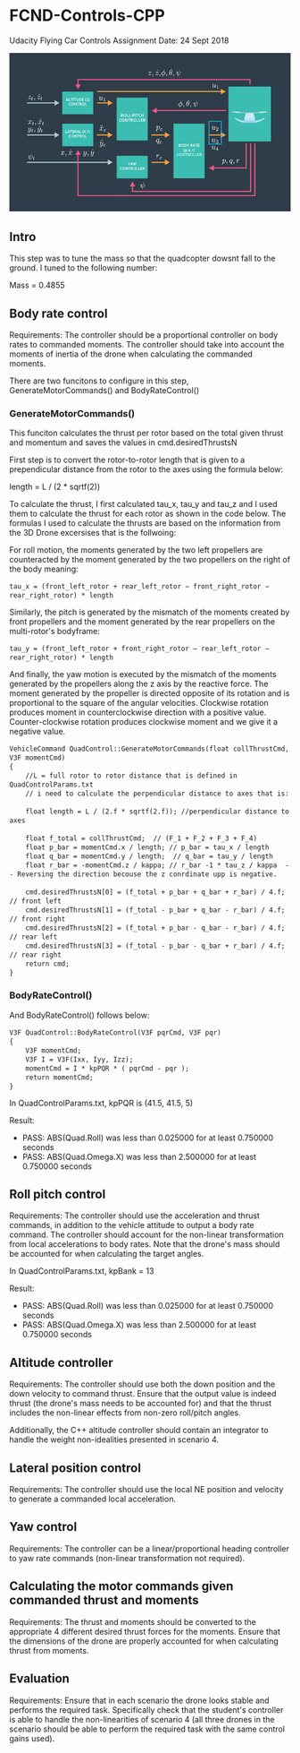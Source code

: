 # FCND-Controls-CPP
Udacity Flying Car Controls Assignment 
Date: 24 Sept 2018



![alt text](/pics/controllers_overview.png "controllers")


## Intro

This step was to tune the mass so that the quadcopter dowsnt fall to the ground. I tuned to the following number:

Mass = 0.4855



## Body rate control

Requirements: The controller should be a proportional controller on body rates to commanded moments. The controller should take into account the moments of inertia of the drone when calculating the commanded moments.

There are two funcitons to configure in this step, GenerateMotorCommands() and BodyRateControl()

### GenerateMotorCommands()

This funciton calculates the thrust per rotor based on the total given thrust and momentum and saves the values in cmd.desiredThrustsN

First step is to convert the rotor-to-rotor length that is given to a prependicular distance from the rotor to the axes using the formula below: 

length = L / (2 * sqrtf(2))

To calculate the thrust, I first calculated tau_x, tau_y and tau_z and I used them to calculate the thrust for each rotor as shown in the code below. The formulas I used to calculate the thrusts are based on the information from the 3D Drone excersises that is the follwoing: 

For roll motion, the moments generated by the two left propellers are counteracted by the moment generated by the two propellers on the right of the body meaning: 
    
    tau_x = (front_left_rotor + rear_left_rotor − front_right_rotor − rear_right_rotor) * length

Similarly, the pitch is generated by the mismatch of the moments created by front propellers and the moment generated by the rear propellers on the multi-rotor's bodyframe:

    tau_y = (front_left_rotor + front_right_rotor − rear_left_rotor − rear_right_rotor) * length


And finally, the yaw motion is executed by the mismatch of the moments generated by the propellers along the z axis by the reactive force. The moment generated by the propeller is directed opposite of its rotation and is proportional to the square of the angular velocities. Clockwise rotation produces moment in counterclockwise direction with a positive value. Counter-clockwise rotation produces clockwise moment and we give it a negative value. 

  
    VehicleCommand QuadControl::GenerateMotorCommands(float collThrustCmd, V3F momentCmd)
    {
        //L = full rotor to rotor distance that is defined in QuadControlParams.txt
        // i need to calculate the perpendicular distance to axes that is:
    
        float length = L / (2.f * sqrtf(2.f)); //perpendicular distance to axes
    
        float f_total = collThrustCmd;  // (F_1 + F_2 + F_3 + F_4)
        float p_bar = momentCmd.x / length; // p_bar = tau_x / length
        float q_bar = momentCmd.y / length;  // q_bar = tau_y / length
        float r_bar = -momentCmd.z / kappa; // r_bar -1 * tau_z / kappa  -- Reversing the direction becouse the z conrdinate upp is negative. 
    
        cmd.desiredThrustsN[0] = (f_total + p_bar + q_bar + r_bar) / 4.f; // front left
        cmd.desiredThrustsN[1] = (f_total - p_bar + q_bar - r_bar) / 4.f; // front right
        cmd.desiredThrustsN[2] = (f_total + p_bar - q_bar - r_bar) / 4.f; // rear left
        cmd.desiredThrustsN[3] = (f_total - p_bar - q_bar + r_bar) / 4.f; // rear right
        return cmd;
    }


### BodyRateControl()

And BodyRateControl() follows below:


    V3F QuadControl::BodyRateControl(V3F pqrCmd, V3F pqr)
    {
        V3F momentCmd;
        V3F I = V3F(Ixx, Iyy, Izz);
        momentCmd = I * kpPQR * ( pqrCmd - pqr );
        return momentCmd;
    }


In QuadControlParams.txt, kpPQR is (41.5, 41.5, 5)

Result:

- PASS: ABS(Quad.Roll) was less than 0.025000 for at least 0.750000 seconds
- PASS: ABS(Quad.Omega.X) was less than 2.500000 for at least 0.750000 seconds




## Roll pitch control

Requirements: The controller should use the acceleration and thrust commands, in addition to the vehicle attitude to output a body rate command. The controller should account for the non-linear transformation from local accelerations to body rates. Note that the drone's mass should be accounted for when calculating the target angles.



In QuadControlParams.txt, kpBank = 13

Result:
- PASS: ABS(Quad.Roll) was less than 0.025000 for at least 0.750000 seconds
- PASS: ABS(Quad.Omega.X) was less than 2.500000 for at least 0.750000 seconds



## Altitude controller

Requirements: The controller should use both the down position and the down velocity to command thrust. Ensure that the output value is indeed thrust (the drone's mass needs to be accounted for) and that the thrust includes the non-linear effects from non-zero roll/pitch angles.

Additionally, the C++ altitude controller should contain an integrator to handle the weight non-idealities presented in scenario 4.




## Lateral position control

Requirements: The controller should use the local NE position and velocity to generate a commanded local acceleration.





## Yaw control

Requirements: The controller can be a linear/proportional heading controller to yaw rate commands (non-linear transformation not required).






## Calculating the motor commands given commanded thrust and moments

Requirements: The thrust and moments should be converted to the appropriate 4 different desired thrust forces for the moments. Ensure that the dimensions of the drone are properly accounted for when calculating thrust from moments.




## Evaluation

Requirements: Ensure that in each scenario the drone looks stable and performs the required task. Specifically check that the student's controller is able to handle the non-linearities of scenario 4 (all three drones in the scenario should be able to perform the required task with the same control gains used).





